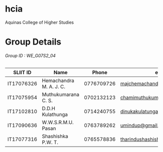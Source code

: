 # hcia
Aquinas College of Higher Studies

# Group Details
###### Group ID : WE_G07S2_04


SLIIT ID | Name | Phone | email
------------ | ------------- | ------------ | -------------
IT17076326 | Hemachandra M. A. J. C. | 0776709726 | majchemachandra@gmail.com
IT17075954 | Muthukumarana C. S. | 0702132123 | chamimuthukumarana1@gmail.com
IT17102810 | D.D.H Kulathunga | 0714240755 | dinukakulatunga@gmail.com
IT17090636 | W.W.S.R.M.U. Pasan | 0763789262 | umindup@gmail.com
IT17077316 | Shashishka P.W. T. | 0765578836 | tharindushashishka24@gmail.com

